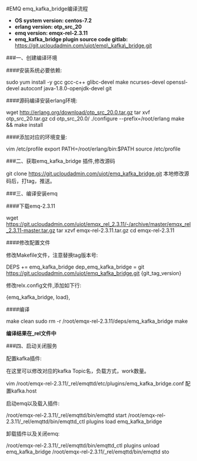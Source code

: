 #EMQ emq\_kafka\_bridge编译流程

* **OS system version: centos-7.2**
* **erlang version: otp\_src\_20**
* **emq version: emqx-rel-2.3.11**
* **emq\_kafka\_bridge plugin source code gitlab:** 
https://git.ucloudadmin.com/uiot/emq\_kafka\_bridge.git

###一、创建编译环境

####安装系统必要依赖:
  
  sudo yum install -y gcc gcc-c++ glibc-devel make ncurses-devel openssl-devel autoconf java-1.8.0-openjdk-devel git
  
####源码编译安装erlang环境:
  
  wget http://erlang.org/download/otp_src_20.0.tar.gz
  tar xvf otp_src_20.tar.gz
  cd otp_src_20.0/
  ./configure  --prefix=/root/erlang
  make && make install
  
####添加对应的环境变量:

  vim /etc/profile
    export PATH=/root/erlang/bin:$PATH 
  source /etc/profile

###二、获取emq\_kafka\_bridge 插件,修改源码

  git clone https://git.ucloudadmin.com/uiot/emq_kafka_bridge.git
本地修改源码后，打tag，推送。
  
###三、编译安装emq
  
####下载emq-2.3.11

  wget https://git.ucloudadmin.com/uiot/emqx_rel_2.3.11/-/archive/master/emqx_rel_2.3.11-master.tar.gz
  tar xzvf emqx-rel-2.3.11.tar.gz
  cd emqx-rel-2.3.11

####修改配置文件
  
修改Makefile文件，注意替换tag版本号:

  DEPS += emq_kafka_bridge
  dep_emq_kafka_bridge  = git https://git.ucloudadmin.com/uiot/emq_kafka_bridge.git {git_tag_version}
  
修改relx.config文件,添加如下行:

  {emq_kafka_bridge, load},

####编译

  make clean 
  sudo rm -r /root/emqx-rel-2.3.11/deps/emq_kafka_bridge
  make  
  
**编译结果在\_rel文件中**

###四、启动关闭服务

配置kafka插件:

在这里可以修改对应的kafka Topic名，负载方式，work数量。

  vim /root/emqx-rel-2.3.11/_rel/emqttd/etc/plugins/emq_kafka_bridge.conf
      配置kafka.host

启动emq以及载入插件:

  /root/emqx-rel-2.3.11/_rel/emqttd/bin/emqttd start 
  /root/emqx-rel-2.3.11/_rel/emqttd/bin/emqttd_ctl plugins load emq_kafka_bridge

卸载插件以及关闭emq:
  
  /root/emqx-rel-2.3.11/_rel/emqttd/bin/emqttd_ctl plugins unload emq_kafka_bridge
  /root/emqx-rel-2.3.11/_rel/emqttd/bin/emqttd sto